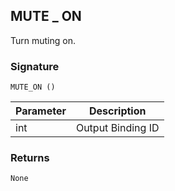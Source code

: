 ## MUTE \_ ON

Turn muting on.


### Signature

`MUTE_ON ()`


| Parameter | Description |
| --- | --- |
| int | Output Binding ID |


### Returns

`None`